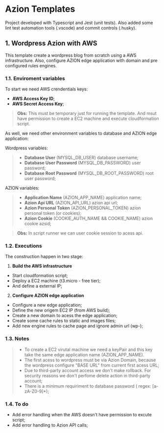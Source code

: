# **Azion Templates**

Project developed with Typescript and Jest (unit tests). Also added some lint test automation tools (.vscode) and commit controls (.husky).

## **1. Wordpress Azion with AWS**

This template create a wordpress blog from scratch using a AWS infrastructure. Also, configure AZION edge application with domain and pre configured rules engines.

### **1.1. Enviroment variables**

To start we need AWS crendentials keys:

- **AWS Access Key ID**;
- **AWS Secret Access Key**;

> **Obs:** This must be temporary just for running the template. And msut have permission to create a EC2 machine and execute cloudformation script.

As well, we need other environment variables to database and AZION edge application:

Wordpress variables:

>- **Database User** (MYSQL_DB_USER) database username; 
>- **Database User Password** (MYSQL_DB_PASSWORD) user password;
>- **Database Root Password** (MYSQL_DB_ROOT_PASSWORD) root user password; 

AZION variables:

>- **Application Name** (AZION_APP_NAME) application name;
>- **Azion Api URL** (AZION_API_URL) azion api url;
>- **Azion Personal Token** (AZION_PERSONAL_TOKEN) azion personal token (or cookies);
>- **Azion Cookie** (COOKIE_AUTH_NAME && COOKIE_NAME) azion cookie azsid;

> **Obs:** In script runner we can user cookie session to acess api.

### **1.2. Executions** 

The construction happen in two stage:

1. **Build the AWS infrastructure**
  - Start cloudformation script;
  - Deploy a EC2 machine (t3.micro - free tier);
  - And define a external IP;

2. **Configure AZION edge application**
  - Configure a new edge application;
  - Define the new origem EC2 IP (from AWS build);
  - Create a new domain to acess the edge application;
  - Create some cache rules to static and images files;
  - Add new engine rules to cache page and ignore admin url (wp-);

### **1.3. Notes**

>- To create a EC2 virutal machine we need a keyPair and this key take the same edge application name (AZION_APP_NAME).
>- The first acess to wordpress must be via Azion Domain, because the wordpress configure "BASE URL" from current first acess URL;
>- Due to third-party account access we don't make rollback. For security reasons we don't perfome delete action in third-party account;
>- There is a minimum requiriment to database password ( regex: [a-zA-Z0-9]*);

### **1.4. To do**
- Add error handling when the AWS doesn't have permission to excute script;
- Add error handling to Azion API calls;